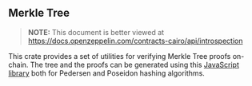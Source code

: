 ## Merkle Tree

> **NOTE:** This document is better viewed at https://docs.openzeppelin.com/contracts-cairo/api/introspection

This crate provides a set of utilities for verifying Merkle Tree proofs on-chain. The tree and the proofs can be
generated using this [JavaScript library](https://github.com/ericnordelo/strk-merkle-tree) both for Pedersen and Poseidon
hashing algorithms.
